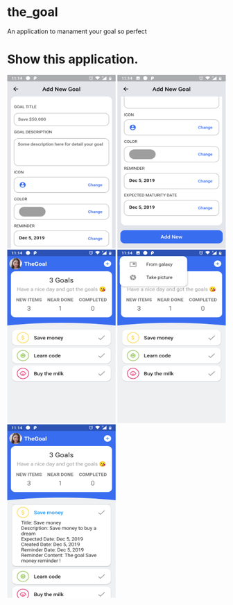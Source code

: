# the_goal

An application to manament your goal so perfect

# Show this application.
<p float="left">
<img src="/gallery/1.png" width="250" height="400">
<img src="/gallery/2.png" width="250" height="400">
<img src="/gallery/3.png" width="250" height="400">
<img src="/gallery/4.png" width="250" height="400">
<img src="/gallery/5.png" width="250" height="400">
</p>
<!-- ![](/gallery/1.png = width=100)
![](/gallery/2.png = width=100)
![](/gallery/3.png = width=100)
![](/gallery/4.png = width=100)
![](/gallery/5.png = width=100) -->
<!-- 
This project is a starting point for a Flutter application.

A few resources to get you started if this is your first Flutter project:

- [Lab: Write your first Flutter app](https://flutter.dev/docs/get-started/codelab)
- [Cookbook: Useful Flutter samples](https://flutter.dev/docs/cookbook)

For help getting started with Flutter, view our
[online documentation](https://flutter.dev/docs), which offers tutorials,
samples, guidance on mobile development, and a full API reference. -->
